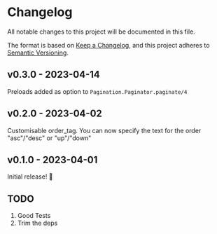 # Changelog

All notable changes to this project will be documented in this file.

The format is based on [Keep a Changelog](https://keepachangelog.com/en/1.0.0/),
and this project adheres to [Semantic Versioning](https://semver.org/spec/v2.0.0.html).

## v0.3.0 - 2023-04-14
Preloads added as option to `Pagination.Paginator.paginate/4`

## v0.2.0 - 2023-04-02
Customisable order_tag. You can now specify the text for the order "asc"/"desc" or "up"/"down"
## v0.1.0 - 2023-04-01
Initial release! 🎉

## TODO
1. Good Tests
2. Trim the deps
